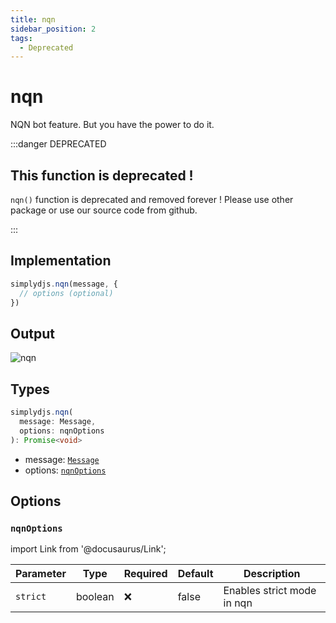 ```yaml
---
title: nqn
sidebar_position: 2
tags:
  - Deprecated
---
```


# nqn

NQN bot feature. But you have the power to do it.


:::danger DEPRECATED

## This function is deprecated !

`nqn()` function is deprecated and removed forever ! Please use other package or use our source code from github.

:::

## Implementation

```js
simplydjs.nqn(message, {
  // options (optional)
})
```

## Output

![nqn](https://i.postimg.cc/CLcCK9Xz/image.png)

## Types
```ts
simplydjs.nqn(
  message: Message,
  options: nqnOptions
): Promise<void>
```

- message: [`Message`](https://old.discordjs.dev/#/docs/discord.js/main/class/Message)
- options: [`nqnOptions`](#nqnoptions)

## Options

### `nqnOptions`


import Link from '@docusaurus/Link';


| Parameter | Type | Required | Default    | Description |
| --------- | ----- | -------- | -------- | ---------- |
| `strict` | <Link to="https://developer.mozilla.org/en-US/docs/Web/JavaScript/Reference/Global_Objects/Boolean">boolean</Link>       | ❌ | false | Enables strict mode in nqn |
